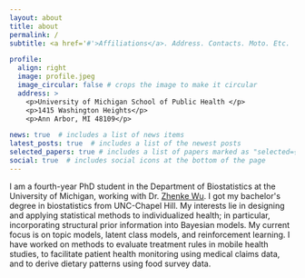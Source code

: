```yaml
---
layout: about
title: about
permalink: /
subtitle: <a href='#'>Affiliations</a>. Address. Contacts. Moto. Etc.

profile:
  align: right
  image: profile.jpeg
  image_circular: false # crops the image to make it circular
  address: >
    <p>University of Michigan School of Public Health </p>
    <p>1415 Washington Heights</p>
    <p>Ann Arbor, MI 48109</p>

news: true  # includes a list of news items
latest_posts: true  # includes a list of the newest posts
selected_papers: true # includes a list of papers marked as "selected={true}"
social: true  # includes social icons at the bottom of the page
---
```


I am a fourth-year PhD student in the Department of Biostatistics at the University of Michigan, working with Dr. [Zhenke Wu](https://zhenkewu.com/). I got my bachelor's degree in biostatistics from UNC-Chapel Hill. My interests lie in designing and applying statistical methods to individualized health; in particular, incorporating structural prior information into Bayesian models. My current focus is on topic models, latent class models, and reinforcement learning. I have worked on methods to evaluate treatment rules in mobile health studies, to facilitate patient health monitoring using medical claims data, and to derive dietary patterns using food survey data.
 

<!-- Put your address / P.O. box / other info right below your picture. You can also disable any of these elements by editing `profile` property of the YAML header of your `_pages/about.md`. Edit `_bibliography/papers.bib` and Jekyll will render your [publications page](/al-folio/publications/) automatically.

Link to your social media connections, too. This theme is set up to use [Font Awesome icons](http://fortawesome.github.io/Font-Awesome/) and [Academicons](https://jpswalsh.github.io/academicons/), like the ones below. Add your Facebook, Twitter, LinkedIn, Google Scholar, or just disable all of them. -->
